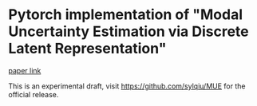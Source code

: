 # Pytorch implementation of "Modal Uncertainty Estimation via Discrete Latent Representation"
[paper link](https://arxiv.org/abs/2007.12858)

This is an experimental draft, visit https://github.com/sylqiu/MUE for the official release.
